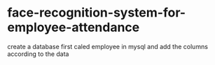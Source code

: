 # face-recognition-system-for-employee-attendance
create a database first caled employee in mysql and add the columns according to the data
